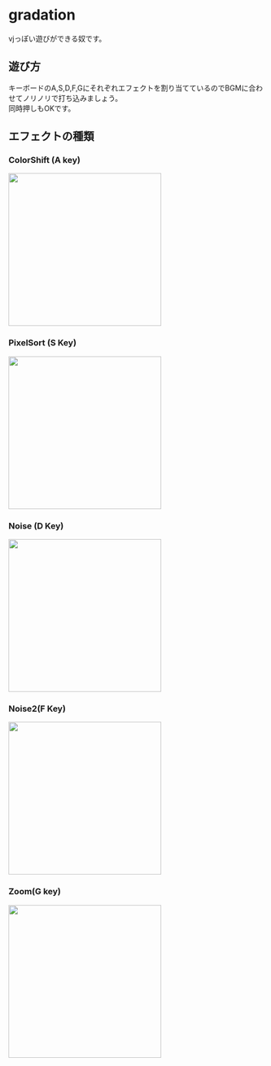 # gradation

vjっぽい遊びができる奴です。

## 遊び方

キーボードのA,S,D,F,Gにそれぞれエフェクトを割り当てているのでBGMに合わせてノリノリで打ち込みましょう。  
同時押しもOKです。

## エフェクトの種類
### ColorShift (A key)
<img src="https://github.com/uma0317/gradation/tree/image/gifs/colorShift.gif" style="width:300px"/>  

### PixelSort (S Key)
<img src="https://github.com/uma0317/gradation/tree/image/gifs/pixelSort.gif" style="width:300px"/>  

### Noise (D Key)
<img src="https://github.com/uma0317/gradation/tree/image/gifs/noise.gif" style="width:300px"/>  

### Noise2(F Key)
<img src="https://github.com/uma0317/gradation/tree/image/gifs/noise2.gif" style="width:300px"/>  

### Zoom(G key)
<img src="https://github.com/uma0317/gradation/tree/image/gifs/zoom2.gif" style="width:300px"/>  




